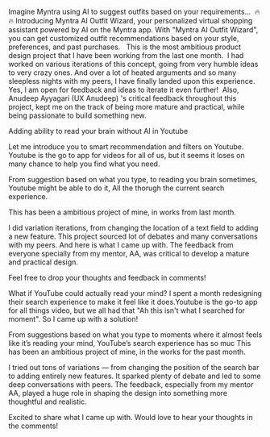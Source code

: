 Imagine Myntra using AI to suggest outfits based on your requirements...  🔥🔥
Introducing Myntra AI Outfit Wizard, your personalized virtual shopping assistant powered by AI on the Myntra app. With "Myntra AI Outfit Wizard", you can get customized outfit recommendations based on your style, preferences, and past purchases.  
This is the most ambitious product design project that I have been working from the last one month. 
I had worked on various iterations of this concept, going from very humble ideas to very crazy ones. And over a lot of heated arguments and so many sleepless nights with my peers, I have finally landed upon this experience.  Yes, I am open for feedback and ideas to iterate it even further!  Also, Anudeep Ayyagari (UX Anudeep) 's critical feedback throughout this project, kept me on the track of being more mature and practical, while being passionate to build something new.

Adding ability to read your brain without AI in Youtube

Let me introduce you to smart recommendation and filters on Youtube. Youtube is the go to app for videos for all of us, but it seems it loses on many chance to help you find what you need.

From suggestion based on what you type, to reading you brain sometimes, Youtube might be able to do it, All the thorugh the current search experience.

This has been a ambitious project of mine, in works from last month.

I did variation iterations, from changing the location of a text field to adding a new feature. This project sourced lot of debates and many conversations with my peers. And here is what I came up with. The feedback from everyone specially from my mentor, AA, was critical to develop a mature and practical design.

Feel free to drop your thoughts and feedback in comments!


What if YouTube could actually read your mind? 
I spent a month redesigning their search experience to make it feel like it does.Youtube is the go-to app for all things video, but we all had that
"Ah this isn't what I searched for moment". So I came up with a solution!

From suggestions based on what you type to moments where it almost feels like it’s reading your mind, YouTube’s search experience has so muc
This has been an ambitious project of mine, in the works for the past month.

I tried out tons of variations — from changing the position of the search bar to adding entirely new features. It sparked plenty of debate and led to some deep conversations with peers. The feedback, especially from my mentor AA, played a huge role in shaping the design into something more thoughtful and realistic.

Excited to share what I came up with. Would love to hear your thoughts in the comments!